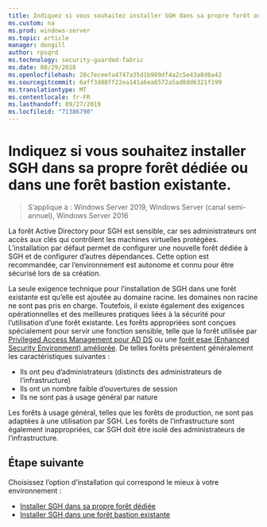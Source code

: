 ```yaml
---
title: Indiquez si vous souhaitez installer SGH dans sa propre forêt ou dans une forêt bastion existante.
ms.custom: na
ms.prod: windows-server
ms.topic: article
manager: dongill
author: rpsqrd
ms.technology: security-guarded-fabric
ms.date: 08/29/2018
ms.openlocfilehash: 28c7eceefa4747a35d1b989df4a2c5e43a8d6a42
ms.sourcegitcommit: 6aff3d88ff22ea141a6ea6572a5ad8dd6321f199
ms.translationtype: MT
ms.contentlocale: fr-FR
ms.lasthandoff: 09/27/2019
ms.locfileid: "71386790"
---
```

# <a name="choose-whether-to-install-hgs-in-its-own-dedicated-forest-or-in-an-existing-bastion-forest"></a>Indiquez si vous souhaitez installer SGH dans sa propre forêt dédiée ou dans une forêt bastion existante.

>S’applique à : Windows Server 2019, Windows Server (canal semi-annuel), Windows Server 2016


La forêt Active Directory pour SGH est sensible, car ses administrateurs ont accès aux clés qui contrôlent les machines virtuelles protégées. L’installation par défaut permet de configurer une nouvelle forêt dédiée à SGH et de configurer d’autres dépendances. Cette option est recommandée, car l’environnement est autonome et connu pour être sécurisé lors de sa création. 

La seule exigence technique pour l’installation de SGH dans une forêt existante est qu’elle est ajoutée au domaine racine. les domaines non racine ne sont pas pris en charge. Toutefois, il existe également des exigences opérationnelles et des meilleures pratiques liées à la sécurité pour l’utilisation d’une forêt existante. Les forêts appropriées sont conçues spécialement pour servir une fonction sensible, telle que la forêt utilisée par [Privileged Access Management pour AD DS](https://docs.microsoft.com/microsoft-identity-manager/pam/privileged-identity-management-for-active-directory-domain-services) ou une [forêt esae (Enhanced Security Environment) améliorée](https://technet.microsoft.com/windows-server-docs/security/securing-privileged-access/securing-privileged-access-reference-material#ESAE_BM). De telles forêts présentent généralement les caractéristiques suivantes :

- Ils ont peu d’administrateurs (distincts des administrateurs de l’infrastructure)
- Ils ont un nombre faible d’ouvertures de session
- Ils ne sont pas à usage général par nature 

Les forêts à usage général, telles que les forêts de production, ne sont pas adaptées à une utilisation par SGH. Les forêts de l’infrastructure sont également inappropriées, car SGH doit être isolé des administrateurs de l’infrastructure.

## <a name="next-step"></a>Étape suivante

Choisissez l’option d’installation qui correspond le mieux à votre environnement :

- [Installer SGH dans sa propre forêt dédiée](guarded-fabric-install-hgs-default.md)
- [Installer SGH dans une forêt bastion existante](guarded-fabric-install-hgs-in-a-bastion-forest.md)


